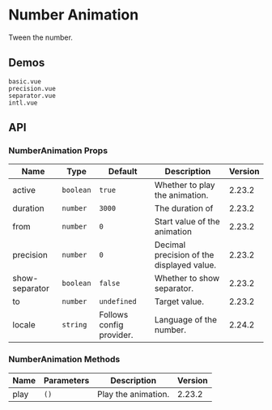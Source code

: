 # Number Animation

Tween the number.

## Demos

```demo
basic.vue
precision.vue
separator.vue
intl.vue
```

## API

### NumberAnimation Props

| Name | Type | Default | Description | Version |
| --- | --- | --- | --- | --- |
| active | `boolean` | `true` | Whether to play the animation. | 2.23.2 |
| duration | `number` | `3000` | The duration of | 2.23.2 |
| from | `number` | `0` | Start value of the animation | 2.23.2 |
| precision | `number` | `0` | Decimal precision of the displayed value. | 2.23.2 |
| show-separator | `boolean` | `false` | Whether to show separator. | 2.23.2 |
| to | `number` | `undefined` | Target value. | 2.23.2 |
| locale | `string` | Follows config provider. | Language of the number. | 2.24.2 |

### NumberAnimation Methods

| Name | Parameters | Description         | Version |
| ---- | ---------- | ------------------- | ------- |
| play | `()`       | Play the animation. | 2.23.2  |
